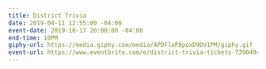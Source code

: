```yaml
---
title: District Trivia
date: 2019-04-11 12:55:00 -04:00
event-date: 2019-10-17 20:00:00 -04:00
end-time: 10PM
giphy-url: https://media.giphy.com/media/APDFlaP8poxD9DV1PM/giphy.gif
event-url: https://www.eventbrite.com/e/district-trivia-tickets-73904944679
---
```


